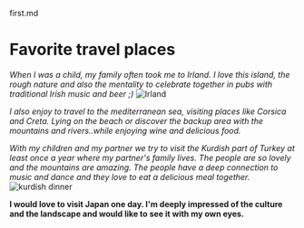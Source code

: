 first.md

# Favorite travel places

*When I was a child, my family often took me to Irland. I love this island, the rough nature and also the mentality to celebrate together in pubs with traditional Irish music and beer ;)*
![Irland](https://cdn.reisenaktuell.com/images/1231568_78d42e6d8d6c7a6688b6d35d45a4a4aa-957x550-nocrop.jpg "coast")



*I also enjoy to travel to the mediterranean sea, visiting places like Corsica and Creta. Lying on the beach or discover the backup area with the mountains and rivers..while enjoying wine and delicious food.*


*With my children and my partner we try to visit the Kurdish part of Turkey at least once a year where my partner's family lives. The people are so lovely and the mountains are amazing. The people have a deep connection to music and dance and they love to eat a delicious meal together.*
![kurdish dinner](https://i.pinimg.com/originals/41/9c/23/419c23ccf55d03248592590eac9fb2f7.jpg "namnam")


**I would love to visit Japan one day. I'm deeply impressed of the culture and the landscape and would like to see it with my own eyes.**
